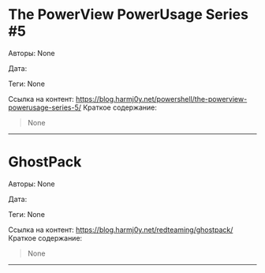 # The PowerView PowerUsage Series #5

Авторы: 
None

Дата: 

Теги: 
None

Ссылка на контент: 
https://blog.harmj0y.net/powershell/the-powerview-powerusage-series-5/
Краткое содержание: 

<blockquote>
None<br> 
</blockquote>

---

# GhostPack

Авторы: 
None

Дата: 

Теги: 
None

Ссылка на контент: 
https://blog.harmj0y.net/redteaming/ghostpack/
Краткое содержание: 

<blockquote>
None<br> 
</blockquote>

---

